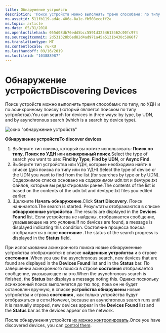 ```yaml
---
title: Обнаружение устройств
description: 'Поиск устройств можно выполнять тремя способами: по типу, по УДН и по асинхронному поиску (который является поиском по типу устройства).'
ms.assetid: 511fb119-ad4e-406a-8a1e-fb508eceff2a
ms.topic: article
ms.date: 05/31/2018
ms.openlocfilehash: 055d08db76edd5bcc5591d3254613462c00fc974
ms.sourcegitcommit: 2d531328b6ed82d4ad971a45a5131b430c5866f7
ms.translationtype: MT
ms.contentlocale: ru-RU
ms.lasthandoff: 09/16/2019
ms.locfileid: "103888987"
---
```

# <a name="discovering-devices"></a><span data-ttu-id="c855f-103">Обнаружение устройств</span><span class="sxs-lookup"><span data-stu-id="c855f-103">Discovering Devices</span></span>

<span data-ttu-id="c855f-104">Поиск устройств можно выполнять тремя способами: по типу, по УДН и по асинхронному поиску (который является поиском по типу устройства).</span><span class="sxs-lookup"><span data-stu-id="c855f-104">You can search for devices in three ways: by type, by UDN, and by asynchronous search (which is a search by device type).</span></span>

![окно "обнаружение устройств"](images/ucp-disc.png)

<span data-ttu-id="c855f-106">**Обнаружение устройств**</span><span class="sxs-lookup"><span data-stu-id="c855f-106">**To discover devices**</span></span>

1.  <span data-ttu-id="c855f-107">Выберите тип поиска, который вы хотите использовать: **Поиск по типу**, **Поиск по УДН** или **асинхронный поиск**.</span><span class="sxs-lookup"><span data-stu-id="c855f-107">Select the type of search you want to use: **Find by Type**, **Find by UDN**, or **Async Find**.</span></span>
2.  <span data-ttu-id="c855f-108">Выберите тип устройства или УДН, которые необходимо найти в списке (для поиска по типу или по УДН).</span><span class="sxs-lookup"><span data-stu-id="c855f-108">Select the type of device or the UDN you want to find from the list (for searches by type or by UDN).</span></span> <span data-ttu-id="c855f-109">Содержимое списка основано на содержимом udn.txt и devtype.txt файлов, которые вы редактировали ранее.</span><span class="sxs-lookup"><span data-stu-id="c855f-109">The contents of the list is based on the contents of the udn.txt and devtype.txt files you edited earlier.</span></span>
3.  <span data-ttu-id="c855f-110">Щелкните **Начать обнаружение**.</span><span class="sxs-lookup"><span data-stu-id="c855f-110">Click **Start Discovery**.</span></span> <span data-ttu-id="c855f-111">Поиск начинается.</span><span class="sxs-lookup"><span data-stu-id="c855f-111">The search is started.</span></span> <span data-ttu-id="c855f-112">Результаты отображаются в списке **обнаруженные устройства** .</span><span class="sxs-lookup"><span data-stu-id="c855f-112">The results are displayed in the **Devices Found** list.</span></span> <span data-ttu-id="c855f-113">Если устройства не найдены, отображается сообщение, указывающее на это условие.</span><span class="sxs-lookup"><span data-stu-id="c855f-113">If no devices are found, a message is displayed indicating this condition.</span></span> <span data-ttu-id="c855f-114">Состояние процесса поиска отображается в поле **состояние** .</span><span class="sxs-lookup"><span data-stu-id="c855f-114">The status of the search progress is displayed in the **Status** field.</span></span>

<span data-ttu-id="c855f-115">При использовании асинхронного поиска новые обнаруженные устройства отображаются в списке **найденные устройства** и в строке **состояния** .</span><span class="sxs-lookup"><span data-stu-id="c855f-115">When you use the asynchronous search, new devices that are found are displayed in the **Devices Found** list and in the **Status** bar.</span></span> <span data-ttu-id="c855f-116">По завершении асинхронного поиска в строке **состояния** отображается сообщение, указывающее на это.</span><span class="sxs-lookup"><span data-stu-id="c855f-116">When the asynchronous search is finished, the **Status** bar displays a message noting this.</span></span> <span data-ttu-id="c855f-117">Однако поскольку асинхронный поиск выполняется до тех пор, пока он не будет остановлен вручную, в списке **устройства обнаружены** новые устройства и строка **состояния** , как только устройства будут отображаться в сети.</span><span class="sxs-lookup"><span data-stu-id="c855f-117">However, because an asynchronous search runs until it is manually stopped, new devices appear in the **Devices Found** list and the **Status** bar as the devices appear on the network.</span></span>

<span data-ttu-id="c855f-118">После обнаружения устройств [их можно контролировать](controlling-a-device.md).</span><span class="sxs-lookup"><span data-stu-id="c855f-118">Once you have discovered devices, you can [control them](controlling-a-device.md).</span></span>

 

 




